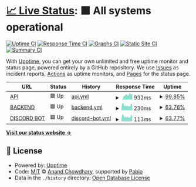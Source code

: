 # [📈 Live Status](https://imneozz.github.io/majestic): <!--live status--> **🟩 All systems operational**

[![Uptime CI](https://github.com/imneozz/majestic/workflows/Uptime%20CI/badge.svg)](https://github.com/imneozz/majestic/actions?query=workflow%3A%22Uptime+CI%22)
[![Response Time CI](https://github.com/imneozz/majestic/workflows/Response%20Time%20CI/badge.svg)](https://github.com/imneozz/majestic/actions?query=workflow%3A%22Response+Time+CI%22)
[![Graphs CI](https://github.com/imneozz/majestic/workflows/Graphs%20CI/badge.svg)](https://github.com/imneozz/majestic/actions?query=workflow%3A%22Graphs+CI%22)
[![Static Site CI](https://github.com/imneozz/majestic/workflows/Static%20Site%20CI/badge.svg)](https://github.com/imneozz/majestic/actions?query=workflow%3A%22Static+Site+CI%22)
[![Summary CI](https://github.com/imneozz/majestic/workflows/Summary%20CI/badge.svg)](https://github.com/imneozz/majestic/actions?query=workflow%3A%22Summary+CI%22)

With [Upptime](https://upptime.js.org), you can get your own unlimited and free uptime monitor and status page, powered entirely by a GitHub repository. We use [Issues](https://github.com/imneozz/majestic/issues) as incident reports, [Actions](https://github.com/imneozz/majestic/actions) as uptime monitors, and [Pages](https://imneozz.github.io/majestic) for the status page.

<!--start: status pages-->
<!-- This summary is generated by Upptime (https://github.com/upptime/upptime) -->
<!-- Do not edit this manually, your changes will be overwritten -->
<!-- prettier-ignore -->
| URL | Status | History | Response Time | Uptime |
| --- | ------ | ------- | ------------- | ------ |
| <img alt="" src="https://icons.duckduckgo.com/ip3/majestic.discloud.app.ico" height="13"> [API](https://majestic.discloud.app/shop) | 🟩 Up | [api.yml](https://github.com/imneozz/majestic/commits/HEAD/history/api.yml) | <details><summary><img alt="Response time graph" src="./graphs/api/response-time-week.png" height="20"> 932ms</summary><br><a href="https://imneozz.github.io/majestic/history/api"><img alt="Response time 943" src="https://img.shields.io/endpoint?url=https%3A%2F%2Fraw.githubusercontent.com%2Fimneozz%2Fmajestic%2FHEAD%2Fapi%2Fapi%2Fresponse-time.json"></a><br><a href="https://imneozz.github.io/majestic/history/api"><img alt="24-hour response time 1298" src="https://img.shields.io/endpoint?url=https%3A%2F%2Fraw.githubusercontent.com%2Fimneozz%2Fmajestic%2FHEAD%2Fapi%2Fapi%2Fresponse-time-day.json"></a><br><a href="https://imneozz.github.io/majestic/history/api"><img alt="7-day response time 932" src="https://img.shields.io/endpoint?url=https%3A%2F%2Fraw.githubusercontent.com%2Fimneozz%2Fmajestic%2FHEAD%2Fapi%2Fapi%2Fresponse-time-week.json"></a><br><a href="https://imneozz.github.io/majestic/history/api"><img alt="30-day response time 943" src="https://img.shields.io/endpoint?url=https%3A%2F%2Fraw.githubusercontent.com%2Fimneozz%2Fmajestic%2FHEAD%2Fapi%2Fapi%2Fresponse-time-month.json"></a><br><a href="https://imneozz.github.io/majestic/history/api"><img alt="1-year response time 943" src="https://img.shields.io/endpoint?url=https%3A%2F%2Fraw.githubusercontent.com%2Fimneozz%2Fmajestic%2FHEAD%2Fapi%2Fapi%2Fresponse-time-year.json"></a></details> | <details><summary><a href="https://imneozz.github.io/majestic/history/api">99.85%</a></summary><a href="https://imneozz.github.io/majestic/history/api"><img alt="All-time uptime 99.94%" src="https://img.shields.io/endpoint?url=https%3A%2F%2Fraw.githubusercontent.com%2Fimneozz%2Fmajestic%2FHEAD%2Fapi%2Fapi%2Fuptime.json"></a><br><a href="https://imneozz.github.io/majestic/history/api"><img alt="24-hour uptime 100.00%" src="https://img.shields.io/endpoint?url=https%3A%2F%2Fraw.githubusercontent.com%2Fimneozz%2Fmajestic%2FHEAD%2Fapi%2Fapi%2Fuptime-day.json"></a><br><a href="https://imneozz.github.io/majestic/history/api"><img alt="7-day uptime 99.85%" src="https://img.shields.io/endpoint?url=https%3A%2F%2Fraw.githubusercontent.com%2Fimneozz%2Fmajestic%2FHEAD%2Fapi%2Fapi%2Fuptime-week.json"></a><br><a href="https://imneozz.github.io/majestic/history/api"><img alt="30-day uptime 99.94%" src="https://img.shields.io/endpoint?url=https%3A%2F%2Fraw.githubusercontent.com%2Fimneozz%2Fmajestic%2FHEAD%2Fapi%2Fapi%2Fuptime-month.json"></a><br><a href="https://imneozz.github.io/majestic/history/api"><img alt="1-year uptime 99.94%" src="https://img.shields.io/endpoint?url=https%3A%2F%2Fraw.githubusercontent.com%2Fimneozz%2Fmajestic%2FHEAD%2Fapi%2Fapi%2Fuptime-year.json"></a></details>
| <img alt="" src="https://icons.duckduckgo.com/ip3/167.235.155.125.ico" height="13"> [BACKEND](http://167.235.155.125) | 🟩 Up | [backend.yml](https://github.com/imneozz/majestic/commits/HEAD/history/backend.yml) | <details><summary><img alt="Response time graph" src="./graphs/backend/response-time-week.png" height="20"> 230ms</summary><br><a href="https://imneozz.github.io/majestic/history/backend"><img alt="Response time 224" src="https://img.shields.io/endpoint?url=https%3A%2F%2Fraw.githubusercontent.com%2Fimneozz%2Fmajestic%2FHEAD%2Fapi%2Fbackend%2Fresponse-time.json"></a><br><a href="https://imneozz.github.io/majestic/history/backend"><img alt="24-hour response time 202" src="https://img.shields.io/endpoint?url=https%3A%2F%2Fraw.githubusercontent.com%2Fimneozz%2Fmajestic%2FHEAD%2Fapi%2Fbackend%2Fresponse-time-day.json"></a><br><a href="https://imneozz.github.io/majestic/history/backend"><img alt="7-day response time 230" src="https://img.shields.io/endpoint?url=https%3A%2F%2Fraw.githubusercontent.com%2Fimneozz%2Fmajestic%2FHEAD%2Fapi%2Fbackend%2Fresponse-time-week.json"></a><br><a href="https://imneozz.github.io/majestic/history/backend"><img alt="30-day response time 224" src="https://img.shields.io/endpoint?url=https%3A%2F%2Fraw.githubusercontent.com%2Fimneozz%2Fmajestic%2FHEAD%2Fapi%2Fbackend%2Fresponse-time-month.json"></a><br><a href="https://imneozz.github.io/majestic/history/backend"><img alt="1-year response time 224" src="https://img.shields.io/endpoint?url=https%3A%2F%2Fraw.githubusercontent.com%2Fimneozz%2Fmajestic%2FHEAD%2Fapi%2Fbackend%2Fresponse-time-year.json"></a></details> | <details><summary><a href="https://imneozz.github.io/majestic/history/backend">63.76%</a></summary><a href="https://imneozz.github.io/majestic/history/backend"><img alt="All-time uptime 84.49%" src="https://img.shields.io/endpoint?url=https%3A%2F%2Fraw.githubusercontent.com%2Fimneozz%2Fmajestic%2FHEAD%2Fapi%2Fbackend%2Fuptime.json"></a><br><a href="https://imneozz.github.io/majestic/history/backend"><img alt="24-hour uptime 17.97%" src="https://img.shields.io/endpoint?url=https%3A%2F%2Fraw.githubusercontent.com%2Fimneozz%2Fmajestic%2FHEAD%2Fapi%2Fbackend%2Fuptime-day.json"></a><br><a href="https://imneozz.github.io/majestic/history/backend"><img alt="7-day uptime 63.76%" src="https://img.shields.io/endpoint?url=https%3A%2F%2Fraw.githubusercontent.com%2Fimneozz%2Fmajestic%2FHEAD%2Fapi%2Fbackend%2Fuptime-week.json"></a><br><a href="https://imneozz.github.io/majestic/history/backend"><img alt="30-day uptime 84.49%" src="https://img.shields.io/endpoint?url=https%3A%2F%2Fraw.githubusercontent.com%2Fimneozz%2Fmajestic%2FHEAD%2Fapi%2Fbackend%2Fuptime-month.json"></a><br><a href="https://imneozz.github.io/majestic/history/backend"><img alt="1-year uptime 84.49%" src="https://img.shields.io/endpoint?url=https%3A%2F%2Fraw.githubusercontent.com%2Fimneozz%2Fmajestic%2FHEAD%2Fapi%2Fbackend%2Fuptime-year.json"></a></details>
| <img alt="" src="https://icons.duckduckgo.com/ip3/167.235.155.125.ico" height="13"> [DISCORD BOT](http://167.235.155.125) | 🟩 Up | [discord-bot.yml](https://github.com/imneozz/majestic/commits/HEAD/history/discord-bot.yml) | <details><summary><img alt="Response time graph" src="./graphs/discord-bot/response-time-week.png" height="20"> 113ms</summary><br><a href="https://imneozz.github.io/majestic/history/discord-bot"><img alt="Response time 111" src="https://img.shields.io/endpoint?url=https%3A%2F%2Fraw.githubusercontent.com%2Fimneozz%2Fmajestic%2FHEAD%2Fapi%2Fdiscord-bot%2Fresponse-time.json"></a><br><a href="https://imneozz.github.io/majestic/history/discord-bot"><img alt="24-hour response time 96" src="https://img.shields.io/endpoint?url=https%3A%2F%2Fraw.githubusercontent.com%2Fimneozz%2Fmajestic%2FHEAD%2Fapi%2Fdiscord-bot%2Fresponse-time-day.json"></a><br><a href="https://imneozz.github.io/majestic/history/discord-bot"><img alt="7-day response time 113" src="https://img.shields.io/endpoint?url=https%3A%2F%2Fraw.githubusercontent.com%2Fimneozz%2Fmajestic%2FHEAD%2Fapi%2Fdiscord-bot%2Fresponse-time-week.json"></a><br><a href="https://imneozz.github.io/majestic/history/discord-bot"><img alt="30-day response time 111" src="https://img.shields.io/endpoint?url=https%3A%2F%2Fraw.githubusercontent.com%2Fimneozz%2Fmajestic%2FHEAD%2Fapi%2Fdiscord-bot%2Fresponse-time-month.json"></a><br><a href="https://imneozz.github.io/majestic/history/discord-bot"><img alt="1-year response time 111" src="https://img.shields.io/endpoint?url=https%3A%2F%2Fraw.githubusercontent.com%2Fimneozz%2Fmajestic%2FHEAD%2Fapi%2Fdiscord-bot%2Fresponse-time-year.json"></a></details> | <details><summary><a href="https://imneozz.github.io/majestic/history/discord-bot">63.77%</a></summary><a href="https://imneozz.github.io/majestic/history/discord-bot"><img alt="All-time uptime 84.49%" src="https://img.shields.io/endpoint?url=https%3A%2F%2Fraw.githubusercontent.com%2Fimneozz%2Fmajestic%2FHEAD%2Fapi%2Fdiscord-bot%2Fuptime.json"></a><br><a href="https://imneozz.github.io/majestic/history/discord-bot"><img alt="24-hour uptime 17.97%" src="https://img.shields.io/endpoint?url=https%3A%2F%2Fraw.githubusercontent.com%2Fimneozz%2Fmajestic%2FHEAD%2Fapi%2Fdiscord-bot%2Fuptime-day.json"></a><br><a href="https://imneozz.github.io/majestic/history/discord-bot"><img alt="7-day uptime 63.77%" src="https://img.shields.io/endpoint?url=https%3A%2F%2Fraw.githubusercontent.com%2Fimneozz%2Fmajestic%2FHEAD%2Fapi%2Fdiscord-bot%2Fuptime-week.json"></a><br><a href="https://imneozz.github.io/majestic/history/discord-bot"><img alt="30-day uptime 84.49%" src="https://img.shields.io/endpoint?url=https%3A%2F%2Fraw.githubusercontent.com%2Fimneozz%2Fmajestic%2FHEAD%2Fapi%2Fdiscord-bot%2Fuptime-month.json"></a><br><a href="https://imneozz.github.io/majestic/history/discord-bot"><img alt="1-year uptime 84.49%" src="https://img.shields.io/endpoint?url=https%3A%2F%2Fraw.githubusercontent.com%2Fimneozz%2Fmajestic%2FHEAD%2Fapi%2Fdiscord-bot%2Fuptime-year.json"></a></details>

<!--end: status pages-->

[**Visit our status website →**](https://imneozz.github.io/majestic)

## 📄 License

- Powered by: [Upptime](https://github.com/upptime/upptime)
- Code: [MIT](./LICENSE) © [Anand Chowdhary](https://anandchowdhary.com), supported by [Pabio](https://pabio.com)
- Data in the `./history` directory: [Open Database License](https://opendatacommons.org/licenses/odbl/1-0/)
